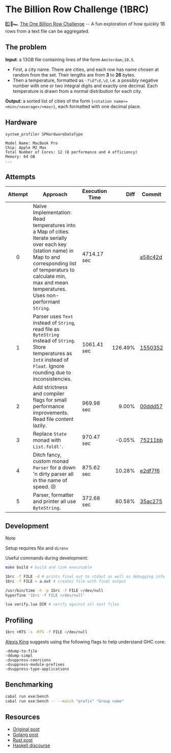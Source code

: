 # The Billion Row Challenge (1BRC)

1️⃣🐝🏎️ [The One Billion Row Challenge](https://github.com/gunnarmorling/1brc) -- A fun exploration of how quickly 1B rows from a text file can be aggregated.

## The problem

**Input**: a 13GB file containing lines of the form `Amsterdam;10.5`.

- First, a city name. There are cities, and each row has name chosen at random from the set. Their lengths are from **3** to **26** bytes.
- Then a temperature, formatted as `-?\d?\d,\d`, i.e. a possibly negative number with one or two integral digits and exactly one decimal. Each temperature is drawn from a normal distribution for each city.

**Output**: a sorted list of cities of the form `{<station name>=<min>/<average>/<max>}`, each formatted with one decimal place.

## Hardware

```sh
system_profiler SPHardwareDataType
```

```
Model Name: MacBook Pro
Chip: Apple M2 Max
Total Number of Cores: 12 (8 performance and 4 efficiency)
Memory: 64 GB
...
```

## Attempts

| Attempt | Approach                                                                                                                                                                                                                               | Execution Time |    Diff | Commit                                                                                             |
| :-----: | -------------------------------------------------------------------------------------------------------------------------------------------------------------------------------------------------------------------------------------- | -------------- | ------: | -------------------------------------------------------------------------------------------------- |
|    0    | Naïve Implementation: Read temperatures into a Map of cities. Iterate serially over each key (station name) in Map to and corresponding list of temperaturs to calculate min, max and mean temperatures. Uses non-performant `String`. | 4714.17 sec    |         | [a58c42d](https://github.com/rhoskal/1brc-haskell/commit/a58c42dcb0b2f414fdfbb1a503777dc42ade1fd2) |
|    1    | Parser uses `Text` instead of `String`, read file as `ByteString` instead of `String`. Store temperatures as `IntX` instead of `Float`. Ignore rounding due to inconsistencies.                                                        | 1061.41 sec    | 126.49% | [1550352](https://github.com/rhoskal/1brc-haskell/commit/155035264f747254267488c4ea4ea13a7a670538) |
|    2    | Add strictness and compiler flags for small performance improvements. Read file content lazily.                                                                                                                                        | 969.98 sec     |   9.00% | [00ddd57](https://github.com/rhoskal/1brc-haskell/commit/00ddd571360f5cd60e90b9a55ab8bb7ed8914f25) |
|    3    | Replace `State` monad with `List.foldl'`.                                                                                                                                                                                              | 970.47 sec     |  -0.05% | [75211bb](https://github.com/rhoskal/1brc-haskell/commit/75211bbd93afc3ec32f1661aa2e3b5b500b184bf) |
|    4    | Ditch fancy, custom monad `Parser` for a down 'n dirty parser all in the name of speed. 😢                                                                                                                                             | 875.62 sec     |  10.28% | [e2df7f6](https://github.com/rhoskal/1brc-haskell/commit/e2df7f6b23a8518689ede3d458a734cc6f0db080) |
|    5    | Parser, formatter and printer all use `ByteString`.                                                                                                                                                                                    | 372.68 sec     |  80.58% | [35ac275](https://github.com/rhoskal/1brc-haskell/commit/35ac275d3895ec9700f5ee6040a2c5b47ea93dc8) |

## Development

> [!NOTE]
> Setup requires Nix and `direnv`

Useful commands during development:

```sh
make build # build and link executable

1brc -f FILE -d # prints final out to stdout as well as debugging info
1brc -f FILE > a.out # creates file with final output

/usr/bin/time -h -p 1brc -f FILE >/dev/null
hyperfine '1brc -f FILE >/dev/null'

lua verify.lua DIR # verify against all test files
```

## Profiling

```sh
1brc +RTS -s -RTS -f FILE >/dev/null
```

[Alexis King](https://www.youtube.com/watch?v=yRVjR9XcuPU&ab_channel=Tweag) suggests using the following flags to help understand GHC core:

```
-ddump-to-file
-ddump-simpl
-dsuppress-coercions
-dsuppress-module-prefixes
-dsuppress-type-applications
```

## Benchmarking

```sh
cabal run exe:bench
cabal run exe:bench -- --match "prefix" "Group name"
```

## Resources

- [Original post](https://www.morling.dev/blog/one-billion-row-challenge)
- [Golang post](https://www.bytesizego.com/blog/one-billion-row-challenge-go)
- [Rust post](https://curiouscoding.nl/posts/1brc)
- [Haskell discourse](https://discourse.haskell.org/t/one-billion-row-challenge-in-hs/8946/217)
